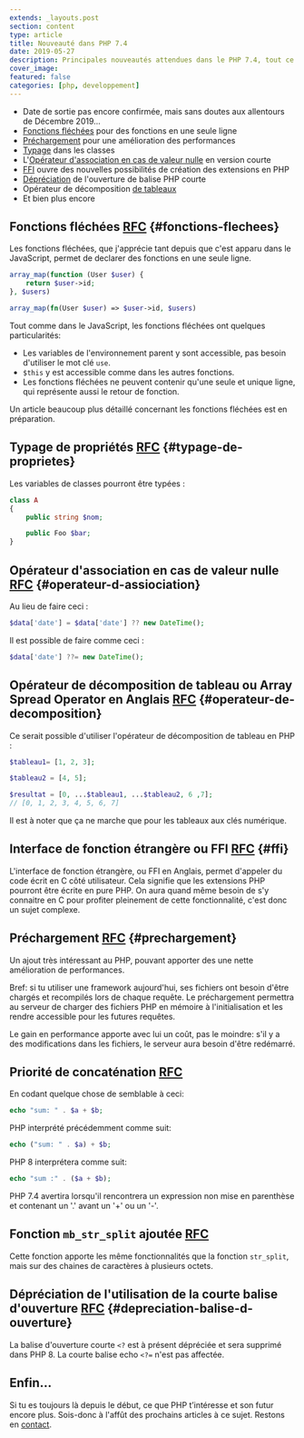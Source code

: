```yaml
---
extends: _layouts.post
section: content
type: article
title: Nouveauté dans PHP 7.4
date: 2019-05-27
description: Principales nouveautés attendues dans le PHP 7.4, tout ce qu'il y a à savoir à ce sujet, sinon presque.
cover_image:
featured: false
categories: [php, developpement]
---
```


-   Date de sortie pas encore confirmée, mais sans doutes aux allentours de Décembre 2019...
-   [Fonctions fléchées](#fonctions-flechees) pour des fonctions en une seule ligne
-   [Préchargement](#prechargement) pour une amélioration des performances
-   [Typage](#typage-de-proprietes) dans les classes
-   L'[Opérateur d'association en cas de valeur nulle](#operateur-d-assiociation) en version courte
-   [FFI](#ffi)  ouvre des nouvelles possibilités de création des extensions en PHP
-   [Dépréciation](#depreciation-balise-d-ouverture) de l'ouverture de balise PHP courte
-  Opérateur de décomposition [de tableaux](#operateur-de-decomposition)
-   Et bien plus encore


## Fonctions fléchées [RFC](https://wiki.php.net/rfc/arrow_functions_v2) {#fonctions-flechees}

Les fonctions fléchées, que j'apprécie tant depuis que c'est apparu dans le JavaScript, permet de declarer des fonctions en une seule ligne.

```php
array_map(function (User $user) {
    return $user->id;
}, $users)
```

```php
array_map(fn(User $user) => $user->id, $users)
```

Tout comme dans le JavaScript, les fonctions fléchées ont quelques particularités:

-  Les variables de l'environnement parent y sont accessible, pas besoin d'utiliser le mot clé `use`.
-  `$this`  y est accessible comme dans les autres fonctions.
-  Les fonctions fléchées ne peuvent contenir qu'une seule et unique ligne, qui représente aussi le retour de fonction.

Un article beaucoup plus détaillé concernant les fonctions fléchées est en préparation.

## Typage de propriétés [RFC](https://wiki.php.net/rfc/typed_properties_v2) {#typage-de-proprietes}

Les variables de classes pourront être typées :

```php
class A
{
    public string $nom;

    public Foo $bar;
}
```

<div>
	<ins class="adsbygoogle"
	    style="display:block"
	    data-ad-client="ca-pub-9554638137229612"
	    data-ad-slot="9573950571"
	    data-ad-format="auto"
	    data-full-width-responsive="true"></ins>
	<script>
	    (adsbygoogle = window.adsbygoogle || []).push({});
	</script>
</div>

## Opérateur d'association en cas de valeur nulle [RFC](https://wiki.php.net/rfc/null_coalesce_equal_operator) {#operateur-d-assiociation}

Au lieu de faire ceci :

```php
$data['date'] = $data['date'] ?? new DateTime();
```

Il est possible de faire comme ceci :

```php
$data['date'] ??= new DateTime();
```

## Opérateur de décomposition de tableau ou Array Spread Operator en Anglais [RFC](https://wiki.php.net/rfc/spread_operator_for_array) {#operateur-de-decomposition}

Ce serait possible d'utiliser l'opérateur de décomposition de tableau en PHP :

```php
$tableau1= [1, 2, 3];

$tableau2 = [4, 5];

$resultat = [0, ...$tableau1, ...$tableau2, 6 ,7];
// [0, 1, 2, 3, 4, 5, 6, 7]
```

Il est à noter que ça ne marche que pour les tableaux aux clés numérique.

## Interface de fonction étrangère ou FFI [RFC](https://wiki.php.net/rfc/ffi) {#ffi}

L'interface de fonction étrangère, ou FFI en Anglais, permet d'appeler du code écrit en C côté utilisateur. Cela signifie que les extensions PHP pourront être écrite en pure PHP. On aura quand même besoin de s'y connaitre en C pour profiter pleinement de cette fonctionnalité, c'est donc un sujet complexe.

## Préchargement [RFC](https://wiki.php.net/rfc/preload) {#prechargement}

Un ajout très intéressant au PHP, pouvant apporter des une nette amélioration de performances.

Bref: si tu utiliser une framework aujourd'hui, ses fichiers ont besoin d'être chargés et recompilés lors de chaque requête. Le préchargement permettra au serveur de charger des fichiers PHP en mémoire à l'initialisation et les rendre accessible pour les futures requêtes.

Le gain en performance apporte avec lui un coût, pas le moindre: s'il y a des modifications dans les fichiers, le serveur aura besoin d'être redémarré.

## Priorité de concaténation [RFC](https://wiki.php.net/rfc/concatenation_precedence)

En codant quelque chose de semblable à ceci:

```php
echo "sum: " . $a + $b;
```

PHP interprété précédemment comme suit:

```php
echo ("sum: " . $a) + $b;
```

PHP 8 interprétera comme suit:

```php
echo "sum :" . ($a + $b);
```

PHP 7.4 avertira lorsqu'il rencontrera un expression non mise en parenthèse et contenant un '.' avant un '+' ou un '-'.

<div>
	<ins class="adsbygoogle"
	    style="display:block"
	    data-ad-client="ca-pub-9554638137229612"
	    data-ad-slot="9573950571"
	    data-ad-format="auto"
	    data-full-width-responsive="true"></ins>
	<script>
	    (adsbygoogle = window.adsbygoogle || []).push({});
	</script>
</div>

## Fonction `mb_str_split` ajoutée [RFC](https://wiki.php.net/rfc/mb_str_split)

Cette fonction apporte les même fonctionnalités que la fonction  `str_split`, mais sur des chaines de caractères à plusieurs octets.

## Dépréciation de l'utilisation de la courte balise d'ouverture [RFC](https://wiki.php.net/rfc/deprecate_php_short_tags) {#depreciation-balise-d-ouverture}

La balise d'ouverture courte  `<?`  est à présent dépréciée et sera supprimé dans PHP 8. La courte balise echo  `<?=`  n'est pas affectée.


## Enfin…

Si tu es toujours là depuis le début, ce que PHP t’intéresse et son futur encore plus.
Sois-donc à l'affût des prochains articles à ce sujet. Restons en [contact](/contact/).

